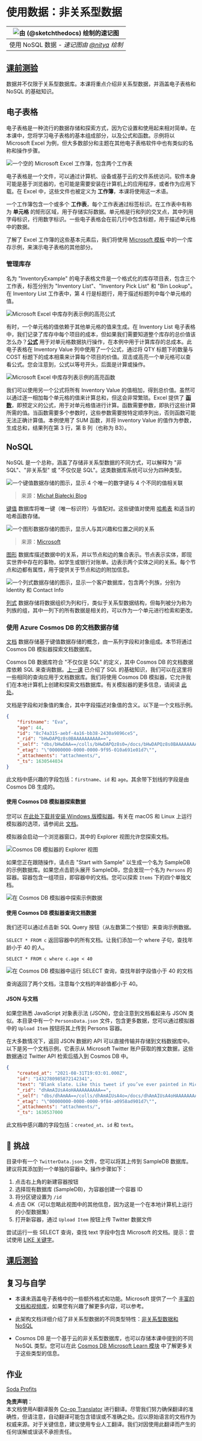 <!--
CO_OP_TRANSLATOR_METADATA:
{
  "original_hash": "32ddfef8121650f2ca2f3416fd283c37",
  "translation_date": "2025-08-25T16:32:06+00:00",
  "source_file": "2-Working-With-Data/06-non-relational/README.md",
  "language_code": "zh"
}
-->
# 使用数据：非关系型数据

|![ 由 [(@sketchthedocs)](https://sketchthedocs.dev) 绘制的速记图 ](../../sketchnotes/06-NoSQL.png)|
|:---:|
|使用 NoSQL 数据 - _速记图由 [@nitya](https://twitter.com/nitya) 绘制_ |

## [课前测验](https://purple-hill-04aebfb03.1.azurestaticapps.net/quiz/10)

数据并不仅限于关系型数据库。本课将重点介绍非关系型数据，并涵盖电子表格和 NoSQL 的基础知识。

## 电子表格

电子表格是一种流行的数据存储和探索方式，因为它设置和使用起来相对简单。在本课中，您将学习电子表格的基本组成部分，以及公式和函数。示例将以 Microsoft Excel 为例，但大多数部分和主题在其他电子表格软件中也有类似的名称和操作步骤。

![一个空的 Microsoft Excel 工作簿，包含两个工作表](../../../../translated_images/parts-of-spreadsheet.120711c82aa18a45c3e62a491a15bba0a31ab0e9db407ec022702fed8ffd89bf.zh.png)

电子表格是一个文件，可以通过计算机、设备或基于云的文件系统访问。软件本身可能是基于浏览器的，也可能是需要安装在计算机上的应用程序，或者作为应用下载。在 Excel 中，这些文件也被定义为 **工作簿**，本课将使用这一术语。

一个工作簿包含一个或多个 **工作表**，每个工作表通过标签标识。在工作表中有称为 **单元格** 的矩形区域，用于存储实际数据。单元格是行和列的交叉点，其中列用字母标识，行用数字标识。一些电子表格会在前几行中包含标题，用于描述单元格中的数据。

了解了 Excel 工作簿的这些基本元素后，我们将使用 [Microsoft 模板](https://templates.office.com/) 中的一个库存示例，来演示电子表格的其他部分。

### 管理库存

名为 "InventoryExample" 的电子表格文件是一个格式化的库存项目表，包含三个工作表，标签分别为 "Inventory List"、"Inventory Pick List" 和 "Bin Lookup"。在 Inventory List 工作表中，第 4 行是标题行，用于描述标题列中每个单元格的值。

![Microsoft Excel 中库存列表示例的高亮公式](../../../../translated_images/formula-excel.ad1068c220892f5ead570d12f2394897961d31a5043a1dd4e6fc5d7690c7a14e.zh.png)

有时，一个单元格的值依赖于其他单元格的值来生成。在 Inventory List 电子表格中，我们记录了库存中每个项目的成本，但如果我们需要知道整个库存的总价值该怎么办？[**公式**](https://support.microsoft.com/en-us/office/overview-of-formulas-34519a4e-1e8d-4f4b-84d4-d642c4f63263) 用于对单元格数据执行操作，在本例中用于计算库存的总成本。此电子表格在 Inventory Value 列中使用了一个公式，通过将 QTY 标题下的数量与 COST 标题下的成本相乘来计算每个项目的价值。双击或高亮一个单元格可以查看公式。您会注意到，公式以等号开头，后面是计算或操作。

![Microsoft Excel 中库存列表示例的高亮函数](../../../../translated_images/function-excel.be2ae4feddc10ca089f3d4363040d93b7fd046c8d4f83ba975ec46483ee99895.zh.png)

我们可以使用另一个公式将所有 Inventory Value 的值相加，得到总价值。虽然可以通过逐一相加每个单元格的值来计算总和，但这会非常繁琐。Excel 提供了 [**函数**](https://support.microsoft.com/en-us/office/sum-function-043e1c7d-7726-4e80-8f32-07b23e057f89)，即预定义的公式，用于对单元格值进行计算。函数需要参数，即执行这些计算所需的值。当函数需要多个参数时，这些参数需要按特定顺序列出，否则函数可能无法正确计算值。本例使用了 SUM 函数，并将 Inventory Value 的值作为参数，生成总和，结果列在第 3 行，第 B 列（也称为 B3）。

## NoSQL

NoSQL 是一个总称，涵盖了存储非关系型数据的不同方式，可以解释为 "非 SQL"、"非关系型" 或 "不仅仅是 SQL"。这类数据库系统可以分为四种类型。

![一个键值数据存储的图示，显示 4 个唯一的数字键与 4 个不同的值相关联](../../../../translated_images/kv-db.e8f2b75686bbdfcba0c827b9272c10ae0821611ea0fe98429b9d13194383afa6.zh.png)
> 来源：[Michał Białecki Blog](https://www.michalbialecki.com/2018/03/18/azure-cosmos-db-key-value-database-cloud/)

[键值](https://docs.microsoft.com/en-us/azure/architecture/data-guide/big-data/non-relational-data#keyvalue-data-stores) 数据库将唯一键（唯一标识符）与值配对。这些键值对使用 [哈希表](https://www.hackerearth.com/practice/data-structures/hash-tables/basics-of-hash-tables/tutorial/) 和适当的哈希函数存储。

![一个图形数据存储的图示，显示人与其兴趣和位置之间的关系](../../../../translated_images/graph-db.d13629152f79a9dac895b20fa7d841d4d4d6f6008b1382227c3bbd200fd4cfa1.zh.png)
> 来源：[Microsoft](https://docs.microsoft.com/en-us/azure/cosmos-db/graph/graph-introduction#graph-database-by-example)

[图形](https://docs.microsoft.com/en-us/azure/architecture/data-guide/big-data/non-relational-data#graph-data-stores) 数据库描述数据中的关系，并以节点和边的集合表示。节点表示实体，即现实世界中存在的事物，如学生或银行对账单。边表示两个实体之间的关系。每个节点和边都有属性，用于提供关于节点和边的附加信息。

![一个列式数据存储的图示，显示一个客户数据库，包含两个列族，分别为 Identity 和 Contact Info](../../../../translated_images/columnar-db.ffcfe73c3e9063a8c8f93f8ace85e1200863584b1e324eb5159d8ca10f62ec04.zh.png)

[列式](https://docs.microsoft.com/en-us/azure/architecture/data-guide/big-data/non-relational-data#columnar-data-stores) 数据存储将数据组织为列和行，类似于关系型数据结构，但每列被分为称为列族的组，其中一列下的所有数据是相关的，可以作为一个单元进行检索和更改。

### 使用 Azure Cosmos DB 的文档数据存储

[文档](https://docs.microsoft.com/en-us/azure/architecture/data-guide/big-data/non-relational-data#document-data-stores) 数据存储基于键值数据存储的概念，由一系列字段和对象组成。本节将通过 Cosmos DB 模拟器探索文档数据库。

Cosmos DB 数据库符合 "不仅仅是 SQL" 的定义，其中 Cosmos DB 的文档数据库依赖 SQL 来查询数据。[上一课](../05-relational-databases/README.md) 已介绍了 SQL 的基础知识，我们可以在这里将一些相同的查询应用于文档数据库。我们将使用 Cosmos DB 模拟器，它允许我们在本地计算机上创建和探索文档数据库。有关模拟器的更多信息，请阅读 [此处](https://docs.microsoft.com/en-us/azure/cosmos-db/local-emulator?tabs=ssl-netstd21)。

文档是字段和对象值的集合，其中字段描述对象值的含义。以下是一个文档示例。

```json
{
    "firstname": "Eva",
    "age": 44,
    "id": "8c74a315-aebf-4a16-bb38-2430a9896ce5",
    "_rid": "bHwDAPQz8s0BAAAAAAAAAA==",
    "_self": "dbs/bHwDAA==/colls/bHwDAPQz8s0=/docs/bHwDAPQz8s0BAAAAAAAAAA==/",
    "_etag": "\"00000000-0000-0000-9f95-010a691e01d7\"",
    "_attachments": "attachments/",
    "_ts": 1630544034
}
```

此文档中感兴趣的字段包括：`firstname`、`id` 和 `age`。其余带下划线的字段是由 Cosmos DB 生成的。

#### 使用 Cosmos DB 模拟器探索数据

您可以 [在此处下载并安装 Windows 版模拟器](https://aka.ms/cosmosdb-emulator)。有关在 macOS 和 Linux 上运行模拟器的选项，请参阅此 [文档](https://docs.microsoft.com/en-us/azure/cosmos-db/local-emulator?tabs=ssl-netstd21#run-on-linux-macos)。

模拟器会启动一个浏览器窗口，其中的 Explorer 视图允许您探索文档。

![Cosmos DB 模拟器的 Explorer 视图](../../../../translated_images/cosmosdb-emulator-explorer.a1c80b1347206fe2f30f88fc123821636587d04fc5a56a9eb350c7da6b31f361.zh.png)

如果您正在跟随操作，请点击 "Start with Sample" 以生成一个名为 SampleDB 的示例数据库。如果您点击箭头展开 SampleDB，您会发现一个名为 `Persons` 的容器。容器包含一组项目，即容器中的文档。您可以探索 `Items` 下的四个单独文档。

![在 Cosmos DB 模拟器中探索示例数据](../../../../translated_images/cosmosdb-emulator-persons.bf640586a7077c8985dfd3071946465c8e074c722c7c202d6d714de99a93b90a.zh.png)

#### 使用 Cosmos DB 模拟器查询文档数据

我们还可以通过点击新 SQL Query 按钮（从左数第二个按钮）来查询示例数据。

`SELECT * FROM c` 返回容器中的所有文档。让我们添加一个 where 子句，查找年龄小于 40 的人。

`SELECT * FROM c where c.age < 40`

![在 Cosmos DB 模拟器中运行 SELECT 查询，查找年龄字段值小于 40 的文档](../../../../translated_images/cosmosdb-emulator-persons-query.6905ebb497e3cd047cd96e55a0a03f69ce1b91b2b3d8c147e617b746b22b7e33.zh.png)

查询返回了两个文档，注意每个文档的年龄值都小于 40。

#### JSON 与文档

如果您熟悉 JavaScript 对象表示法 (JSON)，您会注意到文档看起来与 JSON 类似。本目录中有一个 `PersonsData.json` 文件，包含更多数据，您可以通过模拟器中的 `Upload Item` 按钮将其上传到 Persons 容器。

在大多数情况下，返回 JSON 数据的 API 可以直接传输并存储到文档数据库中。以下是另一个文档示例，它表示从 Microsoft Twitter 账户获取的推文数据，这些数据通过 Twitter API 检索后插入到 Cosmos DB 中。

```json
{
    "created_at": "2021-08-31T19:03:01.000Z",
    "id": "1432780985872142341",
    "text": "Blank slate. Like this tweet if you’ve ever painted in Microsoft Paint before. https://t.co/cFeEs8eOPK",
    "_rid": "dhAmAIUsA4oHAAAAAAAAAA==",
    "_self": "dbs/dhAmAA==/colls/dhAmAIUsA4o=/docs/dhAmAIUsA4oHAAAAAAAAAA==/",
    "_etag": "\"00000000-0000-0000-9f84-a0958ad901d7\"",
    "_attachments": "attachments/",
    "_ts": 1630537000
```

此文档中感兴趣的字段包括：`created_at`、`id` 和 `text`。

## 🚀 挑战

目录中有一个 `TwitterData.json` 文件，您可以将其上传到 SampleDB 数据库。建议将其添加到一个单独的容器中。操作步骤如下：

1. 点击右上角的新建容器按钮
1. 选择现有数据库 (SampleDB)，为容器创建一个容器 ID
1. 将分区键设置为 `/id`
1. 点击 OK（可以忽略此视图中的其他信息，因为这是一个在本地计算机上运行的小型数据集）
1. 打开新容器，通过 `Upload Item` 按钮上传 Twitter 数据文件

尝试运行一些 SELECT 查询，查找 text 字段中包含 Microsoft 的文档。提示：尝试使用 [LIKE 关键字](https://docs.microsoft.com/en-us/azure/cosmos-db/sql/sql-query-keywords#using-like-with-the--wildcard-character)。

## [课后测验](https://purple-hill-04aebfb03.1.azurestaticapps.net/quiz/11)

## 复习与自学

- 本课未涵盖电子表格中的一些额外格式和功能。Microsoft 提供了一个 [丰富的文档和视频库](https://support.microsoft.com/excel)，如果您有兴趣了解更多内容，可以参考。

- 此架构文档详细介绍了非关系型数据的不同类型特性：[非关系型数据和 NoSQL](https://docs.microsoft.com/en-us/azure/architecture/data-guide/big-data/non-relational-data)

- Cosmos DB 是一个基于云的非关系型数据库，也可以存储本课中提到的不同 NoSQL 类型。您可以在此 [Cosmos DB Microsoft Learn 模块](https://docs.microsoft.com/en-us/learn/paths/work-with-nosql-data-in-azure-cosmos-db/) 中了解更多关于这些类型的信息。

## 作业

[Soda Profits](assignment.md)

**免责声明**：  
本文档使用AI翻译服务 [Co-op Translator](https://github.com/Azure/co-op-translator) 进行翻译。尽管我们努力确保翻译的准确性，但请注意，自动翻译可能包含错误或不准确之处。应以原始语言的文档作为权威来源。对于关键信息，建议使用专业人工翻译。我们对因使用此翻译而产生的任何误解或误读不承担责任。